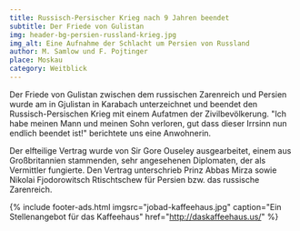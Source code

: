 ```yaml
---
title: Russisch-Persischer Krieg nach 9 Jahren beendet
subtitle: Der Friede von Gulistan
img: header-bg-persien-russland-krieg.jpg
img_alt: Eine Aufnahme der Schlacht um Persien von Russland
author: M. Samlow und F. Pojtinger
place: Moskau
category: Weitblick
---
```


Der Friede von Gulistan zwischen dem russischen Zarenreich und Persien wurde am in Gjulistan in Karabach unterzeichnet und beendet den Russisch-Persischen Krieg mit einem Aufatmen der Zivilbevölkerung. "Ich habe meinen Mann und meinen Sohn verloren, gut dass dieser Irrsinn nun endlich beendet ist!" berichtete uns eine Anwohnerin.

Der elfteilige Vertrag wurde von Sir Gore Ouseley ausgearbeitet, einem aus Großbritannien stammenden, sehr angesehenen Diplomaten, der als Vermittler fungierte. Den Vertrag unterschrieb Prinz Abbas Mirza sowie Nikolai Fjodorowitsch Rtischtschew für Persien bzw. das russische Zarenreich.


{% include footer-ads.html 
  imgsrc="jobad-kaffeehaus.jpg"
  caption="Ein Stellenangebot für das Kaffeehaus"
  href="http://daskaffeehaus.us/"
%}